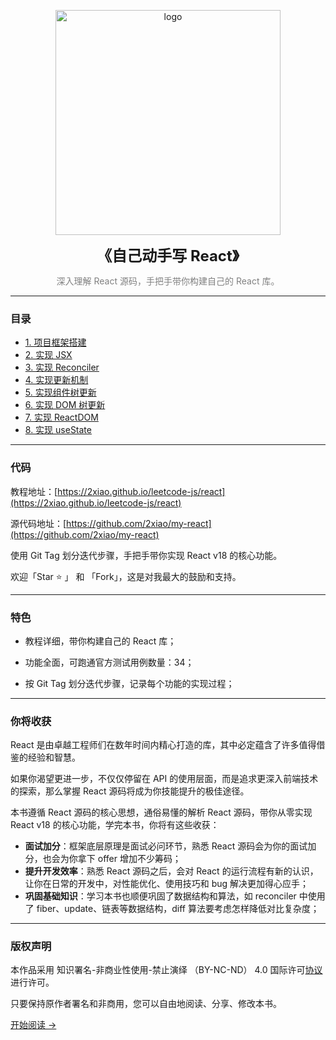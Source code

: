 <p align="center">
  <img src="https://2xiao.github.io/leetcode-js/assets/image/react-logo.png" alt="logo" height="360"/>
</p>
<p align="center"><font size=5><b>《自己动手写 React》</b></font></p>
<p align="center"><font color=gray>深入理解 React 源码，手把手带你构建自己的 React 库。</font></p>

---

### 目录

- [1. 项目框架搭建](https://2xiao.github.io/leetcode-js/react/1)
- [2. 实现 JSX](https://2xiao.github.io/leetcode-js/react/2)
- [3. 实现 Reconciler](https://2xiao.github.io/leetcode-js/react/3)
- [4. 实现更新机制](https://2xiao.github.io/leetcode-js/react/4)
- [5. 实现组件树更新](https://2xiao.github.io/leetcode-js/react/5)
- [6. 实现 DOM 树更新](https://2xiao.github.io/leetcode-js/react/6)
- [7. 实现 ReactDOM](https://2xiao.github.io/leetcode-js/react/7)
- [8. 实现 useState](https://2xiao.github.io/leetcode-js/react/8)

---

### 代码

教程地址：[https://2xiao.github.io/leetcode-js/react](https://2xiao.github.io/leetcode-js/react)

源代码地址：[https://github.com/2xiao/my-react](https://github.com/2xiao/my-react)

使用 Git Tag 划分迭代步骤，手把手带你实现 React v18 的核心功能。

欢迎「Star ⭐️ 」 和 「Fork」，这是对我最大的鼓励和支持。

---

### 特色

- 教程详细，带你构建自己的 React 库；

- 功能全面，可跑通官方测试用例数量：34；

- 按 Git Tag 划分迭代步骤，记录每个功能的实现过程；

---

### 你将收获

React 是由卓越工程师们在数年时间内精心打造的库，其中必定蕴含了许多值得借鉴的经验和智慧。

如果你渴望更进一步，不仅仅停留在 API 的使用层面，而是追求更深入前端技术的探索，那么掌握 React 源码将成为你技能提升的极佳途径。

本书遵循 React 源码的核心思想，通俗易懂的解析 React 源码，带你从零实现 React v18 的核心功能，学完本书，你将有这些收获：

- **面试加分**：框架底层原理是面试必问环节，熟悉 React 源码会为你的面试加分，也会为你拿下 offer 增加不少筹码；
- **提升开发效率**：熟悉 React 源码之后，会对 React 的运行流程有新的认识，让你在日常的开发中，对性能优化、使用技巧和 bug 解决更加得心应手；
- **巩固基础知识**：学习本书也顺便巩固了数据结构和算法，如 reconciler 中使用了 fiber、update、链表等数据结构，diff 算法要考虑怎样降低对比复杂度；

---

### 版权声明

本作品采用 知识署名-非商业性使用-禁止演绎 （BY-NC-ND） 4.0 国际许可[协议](https://creativecommons.org/licenses/by-nc-nd/4.0/legalcode.zh-Hans) 进行许可。

只要保持原作者署名和非商用，您可以自由地阅读、分享、修改本书。

[开始阅读 ->](https://2xiao.github.io/leetcode-js/react/1)
